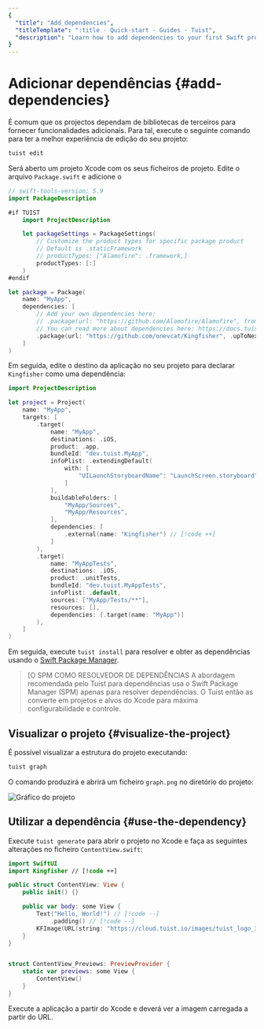 ```yaml
---
{
  "title": "Add dependencies",
  "titleTemplate": ":title · Quick-start · Guides · Tuist",
  "description": "Learn how to add dependencies to your first Swift project"
}
---
```

# Adicionar dependências {#add-dependencies}

É comum que os projectos dependam de bibliotecas de terceiros para fornecer
funcionalidades adicionais. Para tal, execute o seguinte comando para ter a
melhor experiência de edição do seu projeto:

```bash
tuist edit
```

Será aberto um projeto Xcode com os seus ficheiros de projeto. Edite o arquivo
`Package.swift` e adicione o

```swift
// swift-tools-version: 5.9
import PackageDescription

#if TUIST
    import ProjectDescription

    let packageSettings = PackageSettings(
        // Customize the product types for specific package product
        // Default is .staticFramework
        // productTypes: ["Alamofire": .framework,]
        productTypes: [:]
    )
#endif

let package = Package(
    name: "MyApp",
    dependencies: [
        // Add your own dependencies here:
        // .package(url: "https://github.com/Alamofire/Alamofire", from: "5.0.0"),
        // You can read more about dependencies here: https://docs.tuist.io/documentation/tuist/dependencies
        .package(url: "https://github.com/onevcat/Kingfisher", .upToNextMajor(from: "7.12.0")) // [!code ++]
    ]
)
```

Em seguida, edite o destino da aplicação no seu projeto para declarar
`Kingfisher` como uma dependência:

```swift
import ProjectDescription

let project = Project(
    name: "MyApp",
    targets: [
        .target(
            name: "MyApp",
            destinations: .iOS,
            product: .app,
            bundleId: "dev.tuist.MyApp",
            infoPlist: .extendingDefault(
                with: [
                    "UILaunchStoryboardName": "LaunchScreen.storyboard",
                ]
            ),
            buildableFolders: [
                "MyApp/Sources",
                "MyApp/Resources",
            ],
            dependencies: [
                .external(name: "Kingfisher") // [!code ++]
            ]
        ),
        .target(
            name: "MyAppTests",
            destinations: .iOS,
            product: .unitTests,
            bundleId: "dev.tuist.MyAppTests",
            infoPlist: .default,
            sources: ["MyApp/Tests/**"],
            resources: [],
            dependencies: [.target(name: "MyApp")]
        ),
    ]
)
```

Em seguida, execute `tuist install` para resolver e obter as dependências usando
o [Swift Package Manager](https://www.swift.org/documentation/package-manager/).

> [O SPM COMO RESOLVEDOR DE DEPENDÊNCIAS A abordagem recomendada pelo Tuist para
> dependências usa o Swift Package Manager (SPM) apenas para resolver
> dependências. O Tuist então as converte em projetos e alvos do Xcode para
> máxima configurabilidade e controle.

## Visualizar o projeto {#visualize-the-project}

É possível visualizar a estrutura do projeto executando:

```bash
tuist graph
```

O comando produzirá e abrirá um ficheiro `graph.png` no diretório do projeto:

![Gráfico do projeto](/images/guides/quick-start/graph.png)

## Utilizar a dependência {#use-the-dependency}

Execute `tuist generate` para abrir o projeto no Xcode e faça as seguintes
alterações no ficheiro `ContentView.swift`:

```swift
import SwiftUI
import Kingfisher // [!code ++]

public struct ContentView: View {
    public init() {}

    public var body: some View {
        Text("Hello, World!") // [!code --]
            .padding() // [!code --]
        KFImage(URL(string: "https://cloud.tuist.io/images/tuist_logo_32x32@2x.png")!) // [!code ++]
    }
}


struct ContentView_Previews: PreviewProvider {
    static var previews: some View {
        ContentView()
    }
}
```

Execute a aplicação a partir do Xcode e deverá ver a imagem carregada a partir
do URL.
